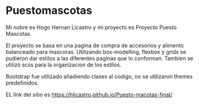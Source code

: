 # Puestomascotas
Mi nobre es Hogo Hernan Licastro y mi proyecto es Proyecto Puesto Mascotas. 

El proyecto se basa en una pagina de compra de accesorios y alimento balanceado para mascoras.
Utilizando box-modelling, flexbox y grids se pudieron dar estilos a las diferentes paginas que lo conforman. Tambien se utilizó scss para la organizacion de los estilos.

Bootstrap fue utilizado añadiendo clases al codigo, no se utilizaron themes predefinidos.

EL link del sitio es  https://hlicastro.github.io/Puesto-macotas-final/
